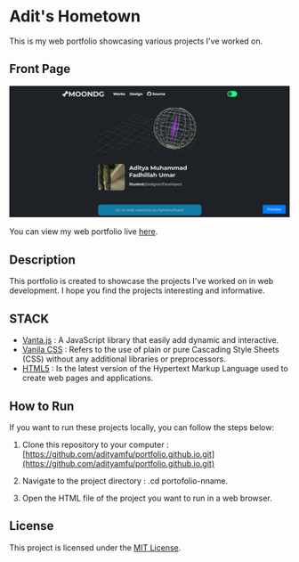 # Adit's Hometown

This is my web portfolio showcasing various projects I've worked on.

## Front Page

[![Front Page](screenshot.png)](https://adityamfu.github.io/portfolio.github.io/)

You can view my web portfolio live [here](https://adityamfu.github.io/portfolio.github.io/).

## Description

This portfolio is created to showcase the projects I've worked on in web development. I hope you find the projects interesting and informative.

## STACK

- [Vanta.js](https://www.vantajs.com/) : A JavaScript library that easily add dynamic and interactive.
- [Vanila CSS](https://www.w3.org/Style/CSS/) : Refers to the use of plain or pure Cascading Style Sheets (CSS) without any additional libraries or preprocessors.
- [HTML5](https://html.spec.whatwg.org/multipage/) : Is the latest version of the Hypertext Markup Language used to create web pages and applications.

## How to Run

If you want to run these projects locally, you can follow the steps below:

1. Clone this repository to your computer :[https://github.com/adityamfu/portfolio.github.io.git](https://github.com/adityamfu/portfolio.github.io.git)

2. Navigate to the project directory : .cd portofolio-nname.

3. Open the HTML file of the project you want to run in a web browser.

## License

This project is licensed under the [MIT License](LICENSE.md).
